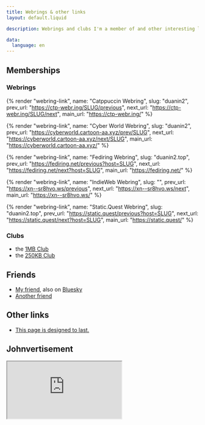 ```yaml
---
title: Webrings & other links
layout: default.liquid

description: Webrings and clubs I'm a member of and other interesting links

data:
  language: en
---
```


## Memberships
### Webrings
{% render "webring-link", name: "Catppuccin Webring", slug: "duanin2", prev_url: "https://ctp-webr.ing/SLUG/previous", next_url: "https://ctp-webr.ing/SLUG/next", main_url: "https://ctp-webr.ing/" %}

{% render "webring-link", name: "Cyber World Webring", slug: "duanin2", prev_url: "https://cyberworld.cartoon-aa.xyz/prev/SLUG", next_url: "https://cyberworld.cartoon-aa.xyz/next/SLUG", main_url: "https://cyberworld.cartoon-aa.xyz/" %}

{% render "webring-link", name: "Fediring Webring", slug: "duanin2.top", prev_url: "https://fediring.net/previous?host=SLUG", next_url: "https://fediring.net/next?host=SLUG", main_url: "https://fediring.net/" %}

{% render "webring-link", name: "IndieWeb Webring", slug: "", prev_url: "https://xn--sr8hvo.ws/previous", next_url: "https://xn--sr8hvo.ws/next", main_url: "https://xn--sr8hvo.ws/" %}

{% render "webring-link", name: "Static.Quest Webring", slug: "duanin2.top", prev_url: "https://static.quest/previous?host=SLUG", next_url: "https://static.quest/next?host=SLUG", main_url: "https://static.quest/" %}

### Clubs
- the [1MB Club](https://1mb.club)
- the [250KB Club](https://250kb.club/)

## Friends
- [My friend](http://lasermtv07.com/), also on [Bluesky](https://bsky.app/profile/lasermtv07.bsky.social)
- [Another friend](https://bsky.app/profile/septavelkomozny.czesky.online)

## Other links
- [This page is designed to last.](http://jeffhuang.com/designed_to_last/)

## Johnvertisement
<iframe class="johnvertisement" src="https://john.citrons.xyz/embed?ref=duanin2.top"></iframe>